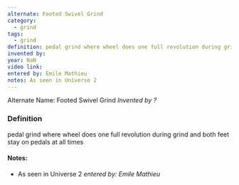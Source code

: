 ```yaml
---
alternate: Footed Swivel Grind
category:
  - grind
tags:
  - grind
definition: pedal grind where wheel does one full revolution during grind and both feet stay on pedals at all times
invented by: 
year: NaN
video link: 
entered by: Emile Mathieu
notes: As seen in Universe 2
---
```

Alternate Name: Footed Swivel Grind
*Invented by ?*

### Definition
pedal grind where wheel does one full revolution during grind and both feet stay on pedals at all times


#### Notes:
- As seen in Universe 2
*entered by: Emile Mathieu*
